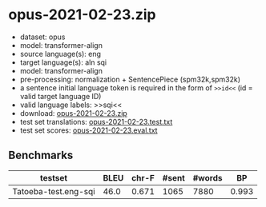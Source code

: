 # opus-2021-02-23.zip

* dataset: opus
* model: transformer-align
* source language(s): eng
* target language(s): aln sqi
* model: transformer-align
* pre-processing: normalization + SentencePiece (spm32k,spm32k)
* a sentence initial language token is required in the form of `>>id<<` (id = valid target language ID)
* valid language labels: >>sqi<<
* download: [opus-2021-02-23.zip](https://object.pouta.csc.fi/Tatoeba-MT-models/eng-sqi/opus-2021-02-23.zip)
* test set translations: [opus-2021-02-23.test.txt](https://object.pouta.csc.fi/Tatoeba-MT-models/eng-sqi/opus-2021-02-23.test.txt)
* test set scores: [opus-2021-02-23.eval.txt](https://object.pouta.csc.fi/Tatoeba-MT-models/eng-sqi/opus-2021-02-23.eval.txt)

## Benchmarks

| testset | BLEU  | chr-F | #sent | #words | BP |
|---------|-------|-------|-------|--------|----|
| Tatoeba-test.eng-sqi 	| 46.0 	| 0.671 	| 1065 	| 7880 	| 0.993 |


